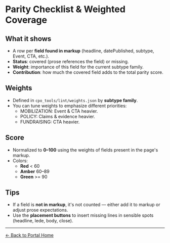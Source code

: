 # Parity Checklist & Weighted Coverage

## What it shows
- A row per **field found in markup** (headline, datePublished, subtype, Event, CTA, etc.).
- **Status**: covered (prose references the field) or missing.
- **Weight**: importance of this field for the current subtype family.
- **Contribution**: how much the covered field adds to the total parity score.

## Weights
- Defined in `cpo_tools/lint/weights.json` by **subtype family**.
- You can tune weights to emphasize different priorities:
  - MOBILIZATION: Event & CTA heavier.
  - POLICY: Claims & evidence heavier.
  - FUNDRAISING: CTA heavier.

## Score
- Normalized to **0–100** using the weights of fields present in the page's markup.
- Colors:
  - **Red** < 60
  - **Amber** 60–89
  - **Green** >= 90

## Tips
- If a field is **not in markup**, it's not counted — either add it to markup or adjust prose expectations.
- Use the **placement buttons** to insert missing lines in sensible spots (headline, lede, body, close).

---
[← Back to Portal Home](index.html)
